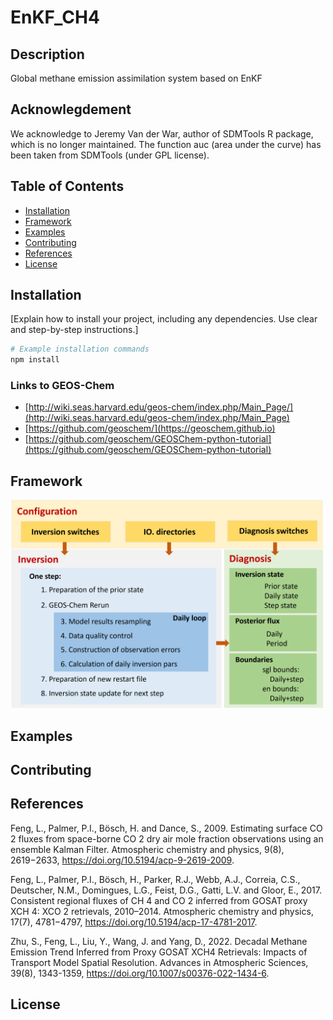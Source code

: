 
# EnKF_CH4

## Description

Global methane emission assimilation system based on EnKF

## Acknowlegdement
We acknowledge to Jeremy Van der War, author of SDMTools R package, which is no longer maintained. The function auc (area under the curve) has been taken from SDMTools (under GPL license).



## Table of Contents

- [Installation](#installation)
- [Framework](#Framework)
- [Examples](#Examples)
- [Contributing](#Contributing)
- [References](#References)
- [License](#license)

## Installation

[Explain how to install your project, including any dependencies. Use clear and step-by-step instructions.]

```bash
# Example installation commands
npm install
```
### Links to GEOS-Chem
  - [http://wiki.seas.harvard.edu/geos-chem/index.php/Main_Page/](http://wiki.seas.harvard.edu/geos-chem/index.php/Main_Page)
  - [https://github.com/geoschem/](https://geoschem.github.io)
  - [https://github.com/geoschem/GEOSChem-python-tutorial](https://github.com/geoschem/GEOSChem-python-tutorial)

## Framework
 
  <img src="https://github.com/Rainbow1994/EnKF_CH4/blob/master/images/enkf-ch4-framework.png" width="500">

## Examples
## Contributing

## References
Feng, L., Palmer, P.I., Bösch, H. and Dance, S., 2009. Estimating surface CO 2 fluxes from space-borne CO 2 dry air mole fraction observations using an ensemble Kalman Filter. Atmospheric chemistry and physics, 9(8), 2619−2633, https://doi.org/10.5194/acp-9-2619-2009.

Feng, L., Palmer, P.I., Bösch, H., Parker, R.J., Webb, A.J., Correia, C.S., Deutscher, N.M., Domingues, L.G., Feist, D.G., Gatti, L.V. and Gloor, E., 2017. Consistent regional fluxes of CH 4 and CO 2 inferred from GOSAT proxy XCH 4: XCO 2 retrievals, 2010–2014. Atmospheric chemistry and physics, 17(7), 4781−4797, https://doi.org/10.5194/acp-17-4781-2017.

Zhu, S., Feng, L., Liu, Y., Wang, J. and Yang, D., 2022. Decadal Methane Emission Trend Inferred from Proxy GOSAT XCH4 Retrievals: Impacts of Transport Model Spatial Resolution. Advances in Atmospheric Sciences, 39(8), 1343-1359, https://doi.org/10.1007/s00376-022-1434-6.

## License







